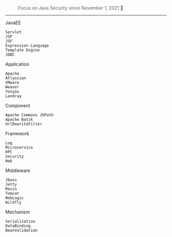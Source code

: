 > Focus on Java Security since November 1, 2021 👣

---

JavaEE
```
Servlet
JSP
JSF
Expression Language 
Template Engine 
JDBC
```

Application
```
Apache
Atlassian
VMware
Weaver 
Yonyou 
Landray 
```

Component
```
Apache Commons JXPath
Apache Batik
UrlRewriteFilter
```

Framework
```
Log 
Microservice
RPC
Security     
Web
```


Middleware
```
Jboss
Jetty
Resin
Tomcat
WebLogic
Wildfly
```

Mechanism
```
Serialization
DataBinding
BeanValidation
```




